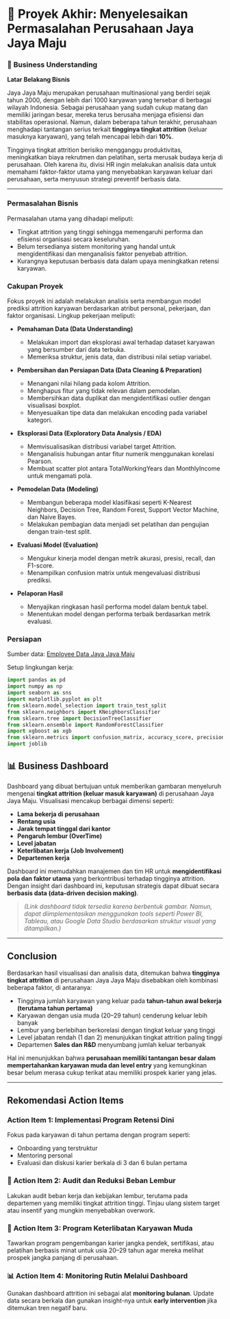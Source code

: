 

# 📘 **Proyek Akhir: Menyelesaikan Permasalahan Perusahaan Jaya Jaya Maju**

### 🏢 **Business Understanding**

**Latar Belakang Bisnis**

Jaya Jaya Maju merupakan perusahaan multinasional yang berdiri sejak tahun 2000, dengan lebih dari 1000 karyawan yang tersebar di berbagai wilayah Indonesia. Sebagai perusahaan yang sudah cukup matang dan memiliki jaringan besar, mereka terus berusaha menjaga efisiensi dan stabilitas operasional. Namun, dalam beberapa tahun terakhir, perusahaan menghadapi tantangan serius terkait **tingginya tingkat attrition** (keluar masuknya karyawan), yang telah mencapai lebih dari **10%**.  

Tingginya tingkat attrition berisiko mengganggu produktivitas, meningkatkan biaya rekrutmen dan pelatihan, serta merusak budaya kerja di perusahaan. Oleh karena itu, divisi HR ingin melakukan analisis data untuk memahami faktor-faktor utama yang menyebabkan karyawan keluar dari perusahaan, serta menyusun strategi preventif berbasis data.

---

### Permasalahan Bisnis

Permasalahan utama yang dihadapi meliputi:

* Tingkat attrition yang tinggi sehingga memengaruhi performa dan efisiensi organisasi secara keseluruhan.
* Belum tersedianya sistem monitoring yang handal untuk mengidentifikasi dan menganalisis faktor penyebab attrition.
* Kurangnya keputusan berbasis data dalam upaya meningkatkan retensi karyawan.

### Cakupan Proyek

Fokus proyek ini adalah melakukan analisis serta membangun model prediksi attrition karyawan berdasarkan atribut personal, pekerjaan, dan faktor organisasi. Lingkup pekerjaan meliputi:

* **Pemahaman Data (Data Understanding)**

  * Melakukan import dan eksplorasi awal terhadap dataset karyawan yang bersumber dari data terbuka.
  * Memeriksa struktur, jenis data, dan distribusi nilai setiap variabel.

* **Pembersihan dan Persiapan Data (Data Cleaning & Preparation)**

  * Menangani nilai hilang pada kolom Attrition.
  * Menghapus fitur yang tidak relevan dalam pemodelan.
  * Membersihkan data duplikat dan mengidentifikasi outlier dengan visualisasi boxplot.
  * Menyesuaikan tipe data dan melakukan encoding pada variabel kategori.

* **Eksplorasi Data (Exploratory Data Analysis / EDA)**

  * Memvisualisasikan distribusi variabel target Attrition.
  * Menganalisis hubungan antar fitur numerik menggunakan korelasi Pearson.
  * Membuat scatter plot antara TotalWorkingYears dan MonthlyIncome untuk mengamati pola.

* **Pemodelan Data (Modeling)**

  * Membangun beberapa model klasifikasi seperti K-Nearest Neighbors, Decision Tree, Random Forest, Support Vector Machine, dan Naive Bayes.
  * Melakukan pembagian data menjadi set pelatihan dan pengujian dengan train-test split.

* **Evaluasi Model (Evaluation)**

  * Mengukur kinerja model dengan metrik akurasi, presisi, recall, dan F1-score.
  * Menampilkan confusion matrix untuk mengevaluasi distribusi prediksi.

* **Pelaporan Hasil**

  * Menyajikan ringkasan hasil performa model dalam bentuk tabel.
  * Menentukan model dengan performa terbaik berdasarkan metrik evaluasi.

### Persiapan

Sumber data: [Employee Data Jaya Jaya Maju](https://github.com/dicodingacademy/dicoding_dataset/blob/main/employee/employee_data.csv)

Setup lingkungan kerja:

```python
import pandas as pd
import numpy as np
import seaborn as sns
import matplotlib.pyplot as plt
from sklearn.model_selection import train_test_split
from sklearn.neighbors import KNeighborsClassifier
from sklearn.tree import DecisionTreeClassifier
from sklearn.ensemble import RandomForestClassifier
import xgboost as xgb
from sklearn.metrics import confusion_matrix, accuracy_score, precision_score, recall_score, f1_score
import joblib
```

## 📊 **Business Dashboard**

Dashboard yang dibuat bertujuan untuk memberikan gambaran menyeluruh mengenai **tingkat attrition (keluar masuk karyawan)** di perusahaan Jaya Jaya Maju. Visualisasi mencakup berbagai dimensi seperti:

* **Lama bekerja di perusahaan**
* **Rentang usia**
* **Jarak tempat tinggal dari kantor**
* **Pengaruh lembur (OverTime)**
* **Level jabatan**
* **Keterlibatan kerja (Job Involvement)**
* **Departemen kerja**

Dashboard ini memudahkan manajemen dan tim HR untuk **mengidentifikasi pola dan faktor utama** yang berkontribusi terhadap tingginya attrition. Dengan insight dari dashboard ini, keputusan strategis dapat dibuat secara **berbasis data (data-driven decision making)**.

> *(Link dashboard tidak tersedia karena berbentuk gambar. Namun, dapat diimplementasikan menggunakan tools seperti Power BI, Tableau, atau Google Data Studio berdasarkan struktur visual yang ditampilkan.)*

---

## **Conclusion**

Berdasarkan hasil visualisasi dan analisis data, ditemukan bahwa **tingginya tingkat attrition** di perusahaan Jaya Jaya Maju disebabkan oleh kombinasi beberapa faktor, di antaranya:

* Tingginya jumlah karyawan yang keluar pada **tahun-tahun awal bekerja (terutama tahun pertama)**
* Karyawan dengan usia muda (20–29 tahun) cenderung keluar lebih banyak
* Lembur yang berlebihan berkorelasi dengan tingkat keluar yang tinggi
* Level jabatan rendah (1 dan 2) menunjukkan tingkat attrition paling tinggi
* Departemen **Sales dan R\&D** menyumbang jumlah keluar terbanyak

Hal ini menunjukkan bahwa **perusahaan memiliki tantangan besar dalam mempertahankan karyawan muda dan level entry** yang kemungkinan besar belum merasa cukup terikat atau memiliki prospek karier yang jelas.

---

## **Rekomendasi Action Items**

### **Action Item 1: Implementasi Program Retensi Dini**

Fokus pada karyawan di tahun pertama dengan program seperti:

* Onboarding yang terstruktur
* Mentoring personal
* Evaluasi dan diskusi karier berkala di 3 dan 6 bulan pertama

### 🧭 **Action Item 2: Audit dan Reduksi Beban Lembur**

Lakukan audit beban kerja dan kebijakan lembur, terutama pada departemen yang memiliki tingkat attrition tinggi. Tinjau ulang sistem target atau insentif yang mungkin menyebabkan overwork.

### 👥 **Action Item 3: Program Keterlibatan Karyawan Muda**

Tawarkan program pengembangan karier jangka pendek, sertifikasi, atau pelatihan berbasis minat untuk usia 20–29 tahun agar mereka melihat prospek jangka panjang di perusahaan.

### 📊 **Action Item 4: Monitoring Rutin Melalui Dashboard**

Gunakan dashboard attrition ini sebagai alat **monitoring bulanan**. Update data secara berkala dan gunakan insight-nya untuk **early intervention** jika ditemukan tren negatif baru.